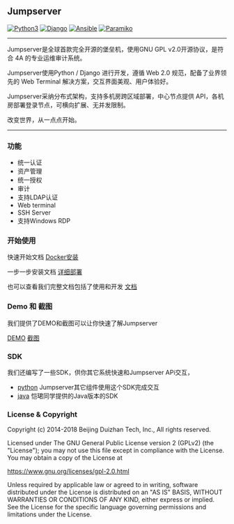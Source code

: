 ## Jumpserver

[![Python3](https://img.shields.io/badge/python-3.6-green.svg?style=plastic)](https://www.python.org/)
[![Django](https://img.shields.io/badge/django-1.11-brightgreen.svg?style=plastic)](https://www.djangoproject.com/)
[![Ansible](https://img.shields.io/badge/ansible-2.2.2.0-blue.svg?style=plastic)](https://www.ansible.com/)
[![Paramiko](https://img.shields.io/badge/paramiko-2.1.2-green.svg?style=plastic)](http://www.paramiko.org/)


----

Jumpserver是全球首款完全开源的堡垒机，使用GNU GPL v2.0开源协议，是符合 4A 的专业运维审计系统。

Jumpserver使用Python / Django 进行开发，遵循 Web 2.0 规范，配备了业界领先的 Web Terminal 解决方案，交互界面美观、用户体验好。

Jumpserver采纳分布式架构，支持多机房跨区域部署，中心节点提供 API，各机房部署登录节点，可横向扩展、无并发限制。

改变世界，从一点点开始。

----

### 功能
  - 统一认证
  - 资产管理
  - 统一授权
  - 审计
  - 支持LDAP认证
  - Web terminal
  - SSH Server
  - 支持Windows RDP

### 开始使用

快速开始文档  [Docker安装](http://docs.jumpserver.org/zh/latest/quickstart.html)

一步一步安装文档 [详细部署](http://docs.jumpserver.org/zh/latest/step_by_step.html)

也可以查看我们完整文档包括了使用和开发 [文档](http://docs.jumpserver.org)

### Demo 和 截图 

我们提供了DEMO和截图可以让你快速了解Jumpserver

[DEMO](http://demo.jumpserver.org)
[截图](http://docs.jumpserver.org/zh/docs/snapshot.html)

### SDK 

我们还编写了一些SDK，供你其它系统快速和Jumpserver APi交互，

- [python](https://github.com/jumpserver/jumpserver-python-sdk) Jumpserver其它组件使用这个SDK完成交互
- [java](https://github.com/KaiJunYan/jumpserver-java-sdk.git) 恺珺同学提供的Java版本的SDK


### License & Copyright
Copyright (c) 2014-2018 Beijing Duizhan Tech, Inc., All rights reserved.

Licensed under The GNU General Public License version 2 (GPLv2)  (the "License"); you may not use this file except in compliance with the License. You may obtain a copy of the License at

https://www.gnu.org/licenses/gpl-2.0.html

Unless required by applicable law or agreed to in writing, software distributed under the License is distributed on an "AS IS" BASIS, WITHOUT WARRANTIES OR CONDITIONS OF ANY KIND, either express or implied. See the License for the specific language governing permissions and limitations under the License.
